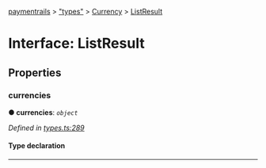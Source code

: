 [paymentrails](../README.md) > ["types"](../modules/_types_.md) > [Currency](../modules/_types_.currency.md) > [ListResult](../interfaces/_types_.currency.listresult.md)



# Interface: ListResult


## Properties
<a id="currencies"></a>

###  currencies

**●  currencies**:  *`object`* 

*Defined in [types.ts:289](https://github.com/PaymentRails/javascript-sdk/blob/e46ce8e/lib/types.ts#L289)*


#### Type declaration


[key: `string`]: [Currency](_types_.currency.currency.md)






___


